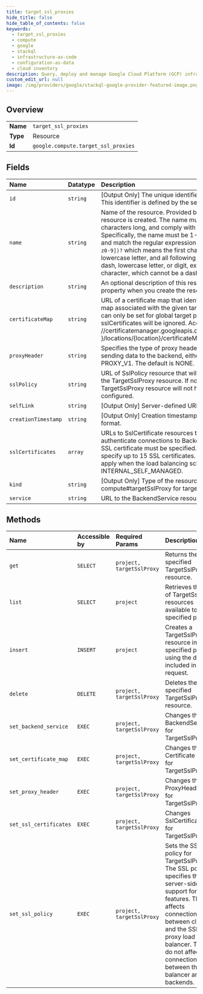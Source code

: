 ```yaml
---
title: target_ssl_proxies
hide_title: false
hide_table_of_contents: false
keywords:
  - target_ssl_proxies
  - compute
  - google    
  - stackql
  - infrastructure-as-code
  - configuration-as-data
  - cloud inventory
description: Query, deploy and manage Google Cloud Platform (GCP) infrastructure and resources using SQL
custom_edit_url: null
image: /img/providers/google/stackql-google-provider-featured-image.png
---
```

  
    

## Overview
<table><tbody>
<tr><td><b>Name</b></td><td><code>target_ssl_proxies</code></td></tr>
<tr><td><b>Type</b></td><td>Resource</td></tr>
<tr><td><b>Id</b></td><td><code>google.compute.target_ssl_proxies</code></td></tr>
</tbody></table>

## Fields
| Name | Datatype | Description |
|:-----|:---------|:------------|
| `id` | `string` | [Output Only] The unique identifier for the resource. This identifier is defined by the server. |
| `name` | `string` | Name of the resource. Provided by the client when the resource is created. The name must be 1-63 characters long, and comply with RFC1035. Specifically, the name must be 1-63 characters long and match the regular expression `[a-z]([-a-z0-9]*[a-z0-9])?` which means the first character must be a lowercase letter, and all following characters must be a dash, lowercase letter, or digit, except the last character, which cannot be a dash. |
| `description` | `string` | An optional description of this resource. Provide this property when you create the resource. |
| `certificateMap` | `string` | URL of a certificate map that identifies a certificate map associated with the given target proxy. This field can only be set for global target proxies. If set, sslCertificates will be ignored. Accepted format is //certificatemanager.googleapis.com/projects/&#123;project &#125;/locations/&#123;location&#125;/certificateMaps/&#123;resourceName&#125;. |
| `proxyHeader` | `string` | Specifies the type of proxy header to append before sending data to the backend, either NONE or PROXY_V1. The default is NONE. |
| `sslPolicy` | `string` | URL of SslPolicy resource that will be associated with the TargetSslProxy resource. If not set, the TargetSslProxy resource will not have any SSL policy configured. |
| `selfLink` | `string` | [Output Only] Server-defined URL for the resource. |
| `creationTimestamp` | `string` | [Output Only] Creation timestamp in RFC3339 text format. |
| `sslCertificates` | `array` | URLs to SslCertificate resources that are used to authenticate connections to Backends. At least one SSL certificate must be specified. Currently, you may specify up to 15 SSL certificates. sslCertificates do not apply when the load balancing scheme is set to INTERNAL_SELF_MANAGED. |
| `kind` | `string` | [Output Only] Type of the resource. Always compute#targetSslProxy for target SSL proxies. |
| `service` | `string` | URL to the BackendService resource. |
## Methods
| Name | Accessible by | Required Params | Description |
|:-----|:--------------|:----------------|:------------|
| `get` | `SELECT` | `project, targetSslProxy` | Returns the specified TargetSslProxy resource. |
| `list` | `SELECT` | `project` | Retrieves the list of TargetSslProxy resources available to the specified project. |
| `insert` | `INSERT` | `project` | Creates a TargetSslProxy resource in the specified project using the data included in the request. |
| `delete` | `DELETE` | `project, targetSslProxy` | Deletes the specified TargetSslProxy resource. |
| `set_backend_service` | `EXEC` | `project, targetSslProxy` | Changes the BackendService for TargetSslProxy. |
| `set_certificate_map` | `EXEC` | `project, targetSslProxy` | Changes the Certificate Map for TargetSslProxy. |
| `set_proxy_header` | `EXEC` | `project, targetSslProxy` | Changes the ProxyHeaderType for TargetSslProxy. |
| `set_ssl_certificates` | `EXEC` | `project, targetSslProxy` | Changes SslCertificates for TargetSslProxy. |
| `set_ssl_policy` | `EXEC` | `project, targetSslProxy` | Sets the SSL policy for TargetSslProxy. The SSL policy specifies the server-side support for SSL features. This affects connections between clients and the SSL proxy load balancer. They do not affect the connection between the load balancer and the backends. |
